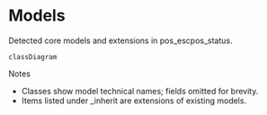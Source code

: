 # Models

Detected core models and extensions in pos_escpos_status.

```mermaid
classDiagram
```

Notes
- Classes show model technical names; fields omitted for brevity.
- Items listed under _inherit are extensions of existing models.
